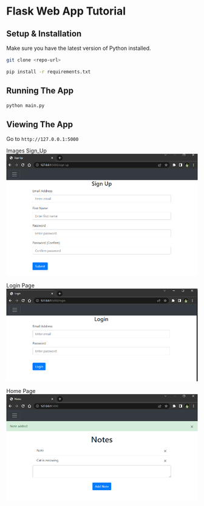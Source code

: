 # Flask Web App Tutorial

## Setup & Installation

Make sure you have the latest version of Python installed.

```bash
git clone <repo-url>
```

```bash
pip install -r requirements.txt
```

## Running The App

```bash
python main.py
```

## Viewing The App

Go to `http://127.0.0.1:5000`

Images 
Sign_Up 
![Sign Up Page](Images/sign_up.png)

Login Page
![Login Page](Images/login.png)

Home Page
![Home_Page](Images/home_page.png)
